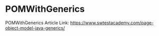 # POMWithGenerics
POMWithGenerics
Article Link: https://www.swtestacademy.com/page-object-model-java-generics/

